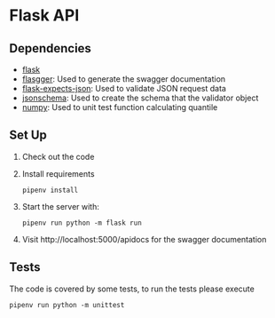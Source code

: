 # Flask API

## Dependencies
- [flask](https://palletsprojects.com/p/flask/)
- [flasgger](https://github.com/flasgger/flasgger): Used to generate the swagger documentation
- [flask-expects-json](https://github.com/Fischerfredl/flask-expects-json): Used to validate JSON request data
- [jsonschema](https://github.com/Julian/jsonschema): Used to create the schema that the validator object
- [numpy](https://pypi.org/project/numpy/): Used to unit test function calculating quantile

## Set Up

1. Check out the code

2. Install requirements
    ```
    pipenv install
    ```
3. Start the server with:
    ```
   pipenv run python -m flask run
    ```

4. Visit http://localhost:5000/apidocs for the swagger documentation
   
## Tests

The code is covered by some tests, to run the tests please execute

```
pipenv run python -m unittest
```